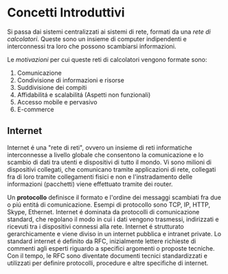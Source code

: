 # Concetti Introduttivi

Si passa dai sistemi centralizzati ai sistemi di rete, formati da una *rete di calcolatori*. 
Queste sono un insieme di computer indipendenti e interconnessi tra loro che possono scambiarsi informazioni.

Le *motivazioni* per cui queste reti di calcolatori vengono formate sono:
1. Comunicazione
2. Condivisione di informazioni e risorse
3. Suddivisione dei compiti
4. Affidabilitá e scalabilitá (Aspetti non funzionali)
5. Accesso mobile  e pervasivo
6. E-commerce

## Internet
Internet é una "rete di reti", ovvero un insieme di reti informatiche interconnesse a livello globale che consentono la comunicazione e lo scambio di dati tra utenti e dispositivi di tutto il mondo.
Vi sono milioni di dispositivi collegati, che comunicano tramite applicazioni di rete, collegati fra di loro tramite collegamenti fisici e non e l'instradamento delle informazioni (pacchetti) viene effettuato tramite dei router.

Un **protocollo** definisce il formato e l'ordine dei messaggi scambiati fra due o piú entitá di comunicazione. Esempi di protocollo sono TCP, IP, HTTP, Skype, Ethernet.
Internet é dominata da protocolli di comunicazione standard, che regolano il modo in cui i dati vengono trasmessi, indirizzati e ricevuti tra i dispositivi connessi alla rete.
Internet é strutturato gerarchicamente e viene diviso in un internet pubblica e intranet private.
Lo standard internet é definito da RFC, inizialmente lettere richieste di commenti agli esperti riguardo a specifici argomenti o proposte tecniche. Con il tempo, le RFC sono diventate documenti tecnici standardizzati e utilizzati per definire protocolli, procedure e altre specifiche di internet.
